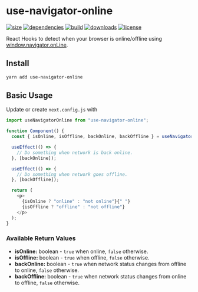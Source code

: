 # use-navigator-online
[![size](https://img.shields.io/bundlephobia/minzip/use-navigator-online)](https://bundlephobia.com/result?p=use-navigator-online)
[![dependencies](https://img.shields.io/librariesio/release/npm/use-navigator-online)](https://libraries.io/npm/@use-navigator-online)
[![build](https://img.shields.io/travis/com/cansin/use-navigator-online)](https://travis-ci.com/github/cansin/use-navigator-online)
[![downloads](https://img.shields.io/npm/dm/use-navigator-online)](https://www.npmjs.com/package/use-navigator-online)
[![license](https://img.shields.io/github/license/cansin/use-navigator-online)](https://github.com/cansin/use-navigator-online/blob/master/LICENSE)

React Hooks to detect when your browser is online/offline using
[window.navigator.onLine](https://developer.mozilla.org/en-US/docs/Web/API/NavigatorOnLine/onLine).

## Install

```bash
yarn add use-navigator-online
```

## Basic Usage

Update or create `next.config.js` with

```js
import useNavigatorOnline from "use-navigator-online";

function Component() {
  const { isOnline, isOffline, backOnline, backOffline } = useNavigatorOnline();

  useEffect(() => {
    // Do something when network is back online.
  }, [backOnline]);

  useEffect(() => {
    // Do something when network goes offline.
  }, [backOffline]);

  return (
    <p>
      {isOnline ? "online" : "not online"}{" "}
      {isOffline ? "offline" : "not offline"}
    </p>
  );
}
```

### Available Return Values

- **isOnline:** boolean - `true` when online, `false` otherwise.
- **isOffline:** boolean - `true` when offline, `false` otherwise.
- **backOnline:** boolean - `true` when network status changes from offline to online,
  `false` otherwise.
- **backOffline:** boolean - `true` when network status changes from online to offline,
  `false` otherwise.
